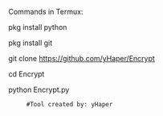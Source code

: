 Commands in Termux:

pkg install python

pkg install git

git clone https://github.com/yHaper/Encrypt

cd Encrypt

python Encrypt.py


         #Tool created by: yHaper

